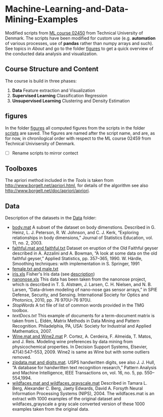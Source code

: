# Machine-Learning-and-Data-Mining-Examples

Modified scripts from [ML course 02450](https://kurser.dtu.dk/course/02450) from Technical University of Denmark. The scripts have been modified for custom use (e.g. **automation** of various processes, use of **pandas** rather than numpy arrays and such). See topics in *About* and go to the folder [figures](figures) to get a quick overview of the conducted data analysis and visualization. 

## Course Structure and Content

The course is build in three phases:
1. **Data** Feature extraction and Visualization
2. **Supervised Learning** Classification Regression
3. **Unsupervised Learning** Clustering and Density Estimation

## figures
In the folder [figures](figures) all computed figures from the scripts in the folder [scripts](scripts) are saved. The figures are named after the script name, and are, as for now, in chronilogical order with respect to the ML course 02459 from Technical Univisersity of Denmark. 

- [ ] Rename scripts to mirror contect

## Toolboxes

The apriori method included in the *Tools* is taken from http://www.borgelt.net/apriori.html, for
details of the algorithm see also http://www.borgelt.net/doc/apriori/apriori.

## Data

Description of the datasets in the [Data](Data) folder:

- [body.mat](http://www.sci.usq.edu.au/courses/STA3301/resources/Data/) A subset of the dataset on body dimenstions. Described in 
G. Heinz, L. J. Peterson, R. W. Johnson, and C. J. Kerk, “Exploring relationships in body dimensions,” Journal of Statistics Education, vol. 11, no. 2, 2003.
- [faithful.mat and faithful.txt](https://www.jstor.org/stable/2347385?seq=1) Dataset on eruption of the Old Faithful geyser described in
A. Azzalini and A. Bowman, “A look at some data on the old faithful geyser,” Applied Statistics, pp. 357–365, 1990.
W. Härdle, Smoothing techniques: with implementation in S. Springer, 1991
- [female.txt and male.txt](http://www.cs.cmu.edu/afs/cs/project/ai-repository/ai/areas/nlp/corpora/names/)
- [iris.xls](http://archive.ics.uci.edu/ml/datasets/Iris) Fisher's Iris data (see [description](http://en.wikipedia.org/wiki/Iris_flower_data_set))
- [nanonose.xls](http://www.nanonose.dk) This data has been taken from the nanonose project, which is described in T. S. Alstrøm, J. Larsen, C. H. Nielsen, and N. B. Larsen, “Data-driven modeling of nano-nose gas sensor arrays,” in SPIE Defense, Security, and Sensing. International Society for Optics and Photonics, 2010, pp. 76 970U–76 970U.
- *StopWords* A txt file of list of common words provided in the TMG toolbox.
- *textDocs.txt* This example of documents for a term-document matrix is taken from L. Eldén, Matrix Methods in Data Mining and Pattern Recognition. Philadelphia, PA, USA: Society for Industrial and Applied Mathematics, 2007.
- [Wine.mat and Wine2.mat](http://archive.ics.uci.edu/ml/datasets/Wine+Quality) P. Cortez, A. Cerdeira, F. Almeida, T. Matos, and J. Reis. Modeling wine preferences by data mining from physicochemical properties. In Decision Support Systems, Elsevier, 47(4):547–553, 2009. Wine2 is same as Wine but with some outliers removed.
- [zipdata.mat and digits.mat](http://www.cad.zju.edu.cn/home/dengcai/Data/MLData.html). USPS handwritten digits, see also J. J. Hull, “A database for handwritten text recognition research,” Pattern Analysis and Machine Intelligence, IEEE Transactions on, vol. 16, no. 5, pp. 550–554,1994.
- [wildfaces.mat and wildfaces_grayscale.mat]( http://tamaraberg.com/faceDataset/) Described in Tamara L. Berg, Alexander C. Berg, Jaety Edwards, David A. Forsyth 
Neural Information Processing Systems (NIPS), 2004. The wildfaces.mat is an extract with 1000 examples of the original dataset and wildfaces_grayscale a gray scale converted version of these 1000 examples taken from the original data.
